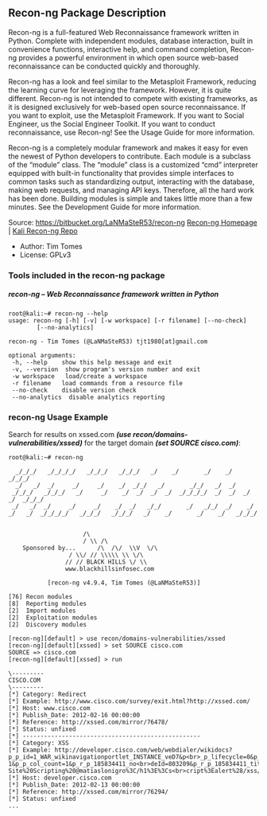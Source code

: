 ## Recon-ng Package Description

Recon-ng is a full-featured Web Reconnaissance framework written in Python. Complete with independent modules, database interaction, built in convenience functions, interactive help, and command completion, Recon-ng provides a powerful environment in which open source web-based reconnaissance can be conducted quickly and thoroughly.

Recon-ng has a look and feel similar to the Metasploit Framework, reducing the learning curve for leveraging the framework. However, it is quite different. Recon-ng is not intended to compete with existing frameworks, as it is designed exclusively for web-based open source reconnaissance. If you want to exploit, use the Metasploit Framework. If you want to Social Engineer, us the Social Engineer Toolkit. If you want to conduct reconnaissance, use Recon-ng! See the Usage Guide for more information.

Recon-ng is a completely modular framework and makes it easy for even the newest of Python developers to contribute. Each module is a subclass of the “module” class. The “module” class is a customized “cmd” interpreter equipped with built-in functionality that provides simple interfaces to common tasks such as standardizing output, interacting with the database, making web requests, and managing API keys. Therefore, all the hard work has been done. Building modules is simple and takes little more than a few minutes. See the Development Guide for more information.

Source: https://bitbucket.org/LaNMaSteR53/recon-ng
[Recon-ng Homepage](http://recon-ng.com/) | [Kali Recon-ng Repo](https://gitlab.com/kalilinux/packages/recon-ng.git;a=summary)

- Author: Tim Tomes
- License: GPLv3

### Tools included in the recon-ng package

##### recon-ng – Web Reconnaissance framework written in Python

```
root@kali:~# recon-ng --help
usage: recon-ng [-h] [-v] [-w workspace] [-r filename] [--no-check]
        [--no-analytics]

recon-ng - Tim Tomes (@LaNMaSteR53) tjt1980[at]gmail.com

optional arguments:
 -h, --help    show this help message and exit
 -v, --version  show program's version number and exit
 -w workspace   load/create a workspace
 -r filename   load commands from a resource file
 --no-check    disable version check
 --no-analytics  disable analytics reporting
```

### recon-ng Usage Example

Search for results on xssed.com ***(use recon/domains-vulnerabilities/xssed)*** for the target domain ***(set SOURCE cisco.com)***:

```
root@kali:~# recon-ng
                                            
  _/_/_/   _/_/_/_/   _/_/_/   _/_/_/   _/    _/       _/    _/   _/_/_/
  _/   _/  _/     _/     _/    _/  _/_/   _/       _/_/   _/  _/    
 _/_/_/   _/_/_/   _/     _/    _/  _/  _/  _/  _/_/_/_/  _/  _/  _/  _/  _/_/_/
 _/   _/  _/     _/     _/    _/  _/   _/_/       _/   _/_/  _/    _/
_/   _/  _/_/_/_/   _/_/_/   _/_/_/   _/    _/       _/    _/   _/_/_/   
                                            

​                     /\
​                     / \\ /\
​    Sponsored by...      /\  /\/  \\V  \/\
​                 / \\/ // \\\\\ \\ \/\
​                // // BLACK HILLS \/ \\
​                www.blackhillsinfosec.com

​           [recon-ng v4.9.4, Tim Tomes (@LaNMaSteR53)]            

[76] Recon modules
[8]  Reporting modules
[2]  Import modules
[2]  Exploitation modules
[2]  Discovery modules

[recon-ng][default] > use recon/domains-vulnerabilities/xssed
[recon-ng][default][xssed] > set SOURCE cisco.com
SOURCE => cisco.com
[recon-ng][default][xssed] > run

\---------
CISCO.COM
\---------
[*] Category: Redirect
[*] Example: http://www.cisco.com/survey/exit.html?http://xssed.com/
[*] Host: www.cisco.com
[*] Publish_Date: 2012-02-16 00:00:00
[*] Reference: http://xssed.com/mirror/76478/
[*] Status: unfixed
[*] --------------------------------------------------
[*] Category: XSS
[*] Example: http://developer.cisco.com/web/webdialer/wikidocs?p_p_id=1_WAR_wikinavigationportlet_INSTANCE_veD7&p<br>_p_lifecycle=0&p_p_state=normal&p_p_mode=view&p_p_col_id=column-1&p_p_col_count=1&p_r_p_185834411_no<br>deId=803209&p_r_p_185834411_title=%22%3E%3Ch1%3ECross-Site%20Scripting%20@matiaslonigro%3C/h1%3E%3Cs<br>cript%3Ealert%28/xss/%29%3C/script%3E
[*] Host: developer.cisco.com
[*] Publish_Date: 2012-02-13 00:00:00
[*] Reference: http://xssed.com/mirror/76294/
[*] Status: unfixed
...
```